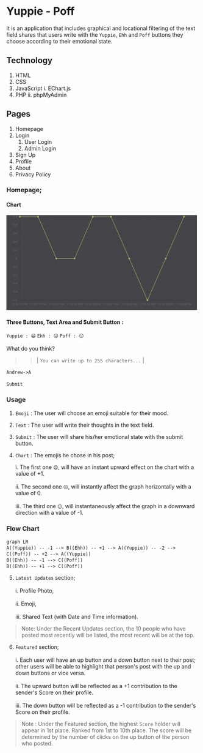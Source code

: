 # Yuppie - Poff

It is an application that includes graphical and locational filtering of the text field shares that users write with the `Yuppie`, `Ehh` and `Poff` buttons they choose according to their emotional state.

## Technology 

1. HTML
2. CSS
3. JavaScript
	i. EChart.js
5. PHP
	ii. phpMyAdmin

## Pages

1. Homepage 
2. Login
	1. User Login
	2. Admin Login 
3. Sign Up
4. Profile
5. About
6. Privacy Policy

### Homepage;

#### Chart

<img src="./echart.png" alt="Yuppie-Poff Chart" width="500">

#### Three Buttons, Text Area and Submit Button  :

` Yuppie : 😄 ` ` Ehh : 😐 ` ` Poff : 😕 ` <br><br>
What do you think? <br>
>> | `You can write up to 255 characters...` |

```seq
Andrew->A
```

`Submit`
### Usage

1. `Emoji` : The user will choose an emoji suitable for their mood. 

2. `Text` : The user will write their thoughts in the text field.

3. `Submit` : The user will share his/her emotional state with the submit button. 

4. `Chart` : The emojis he chose in his post; 

	i. The first one `😄`, will have an instant upward effect on the chart with a value of +1. <br><br>
	ii. The second one `😐`, will instantly affect the graph horizontally with a value of 0. <br><br>
	iii. The third one `😕`, will instantaneously affect the graph in a downward direction with a value of -1.

### Flow Chart

```mermaid
graph LR
A((Yuppie)) -- -1 --> B((Ehh)) -- +1 --> A((Yuppie)) -- -2 --> C((Poff)) -- +2 --> A((Yuppie))
B((Ehh)) -- -1 --> C((Poff))
B((Ehh)) -- +1 --> C((Poff))
```

5. `Latest Updates` section; <br><br>
	i. Profile Photo, <br><br>
	ii. Emoji, <br><br>
	iii. Shared Text (with Date and Time information). <br>

> Note: Under the Recent Updates section, the 10 people who have posted most recently will be listed, the most recent will be at the top.

6. `Featured` section; <br><br>
	i. Each user will have an up button and a down button next to their post; other users will be able to highlight that person's post with the up and down buttons or vice versa. <br><br>
	ii. The upward button will be reflected as a +1 contribution to the sender's Score on their profile. <br><br>
	iii. The down button will be reflected as a -1 contribution to the sender's Score on their profile. <br>

> Note : Under the Featured section, the highest `Score` holder will appear in 1st place. Ranked from 1st to 10th place. The score will be determined by the number of clicks on the up button of the person who posted.

